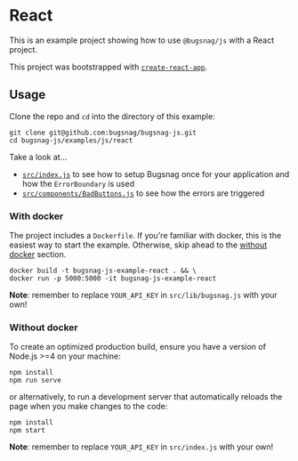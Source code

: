 # React

This is an example project showing how to use `@bugsnag/js` with a React project.

This project was bootstrapped with [`create-react-app`](https://github.com/facebook/create-react-app).

## Usage

Clone the repo and `cd` into the directory of this example:

```
git clone git@github.com:bugsnag/bugsnag-js.git
cd bugsnag-js/examples/js/react
```
Take a look at…
- [`src/index.js`](src/index.js) to see how to setup Bugsnag once for your application and how the `ErrorBoundary` is used
- [`src/components/BadButtons.js`](src/components/BadButtons.js) to see how the errors are triggered

### With docker

The project includes a `Dockerfile`. If you're familiar with docker, this is the easiest way to start the example. Otherwise, skip ahead to the [without docker](#without-docker) section.

```
docker build -t bugsnag-js-example-react . && \
docker run -p 5000:5000 -it bugsnag-js-example-react
```

__Note__: remember to replace `YOUR_API_KEY` in `src/lib/bugsnag.js` with your own!

### Without docker

To create an optimized production build, ensure you have a version of Node.js >=4 on your machine:

```
npm install
npm run serve
```

or alternatively, to run a development server that automatically reloads the page when you make changes to the code:

```
npm install
npm start
```
__Note__: remember to replace `YOUR_API_KEY` in `src/index.js` with your own!
